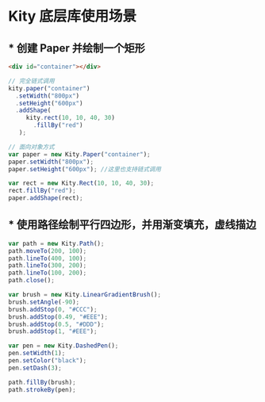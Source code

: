 # Kity 底层库使用场景 #

## * 创建 Paper 并绘制一个矩形 ##

```HTML
<div id="container"></div>
```

```javascript
// 完全链式调用
kity.paper("container")
  .setWidth("800px")
  .setHeight("600px")
  .addShape(
     kity.rect(10, 10, 40, 30)
       .fillBy("red")
   );
```

```javascript
// 面向对象方式
var paper = new Kity.Paper("container");
paper.setWidth("800px");
paper.setHeight("600px"); //这里也支持链式调用

var rect = new Kity.Rect(10, 10, 40, 30);
rect.fillBy("red");
paper.addShape(rect);
```

## * 使用路径绘制平行四边形，并用渐变填充，虚线描边 ##

```javascript
var path = new Kity.Path();
path.moveTo(200, 100);
path.lineTo(400, 100);
path.lineTo(300, 200);
path.lineTo(100, 200);
path.close();

var brush = new Kity.LinearGradientBrush();
brush.setAngle(-90);
brush.addStop(0, "#CCC");
brush.addStop(0.49, "#EEE");
brush.addStop(0.5, "#DDD");
brush.addStop(1, "#EEE");

var pen = new Kity.DashedPen();
pen.setWidth(1);
pen.setColor("black");
pen.setDash(3);

path.fillBy(brush);
path.strokeBy(pen);
```

